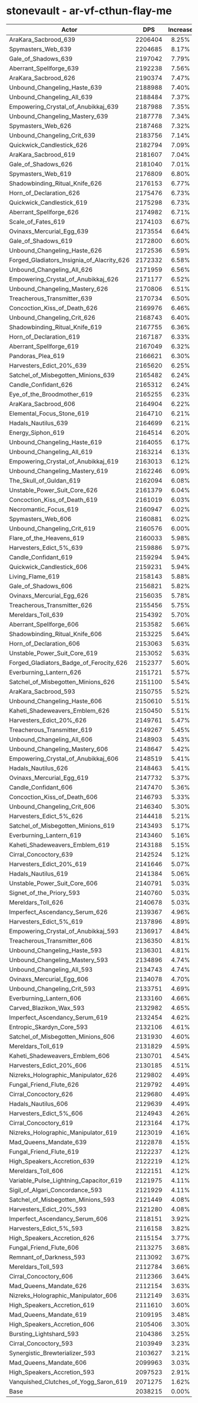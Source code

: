 # stonevault - ar-vf-cthun-flay-me
| Actor | DPS | Increase |
|---|:---:|:---:|
|AraKara_Sacbrood_639|2206404|8.25%|
|Spymasters_Web_639|2204685|8.17%|
|Gale_of_Shadows_639|2197042|7.79%|
|Aberrant_Spellforge_639|2192238|7.56%|
|AraKara_Sacbrood_626|2190374|7.47%|
|Unbound_Changeling_Haste_639|2188988|7.40%|
|Unbound_Changeling_All_639|2188484|7.37%|
|Empowering_Crystal_of_Anubikkaj_639|2187988|7.35%|
|Unbound_Changeling_Mastery_639|2187778|7.34%|
|Spymasters_Web_626|2187468|7.32%|
|Unbound_Changeling_Crit_639|2183756|7.14%|
|Quickwick_Candlestick_626|2182794|7.09%|
|AraKara_Sacbrood_619|2181607|7.04%|
|Gale_of_Shadows_626|2181040|7.01%|
|Spymasters_Web_619|2176809|6.80%|
|Shadowbinding_Ritual_Knife_626|2176153|6.77%|
|Horn_of_Declaration_626|2175476|6.73%|
|Quickwick_Candlestick_619|2175298|6.73%|
|Aberrant_Spellforge_626|2174982|6.71%|
|Scale_of_Fates_619|2174103|6.67%|
|Ovinaxs_Mercurial_Egg_639|2173554|6.64%|
|Gale_of_Shadows_619|2172800|6.60%|
|Unbound_Changeling_Haste_626|2172536|6.59%|
|Forged_Gladiators_Insignia_of_Alacrity_626|2172332|6.58%|
|Unbound_Changeling_All_626|2171959|6.56%|
|Empowering_Crystal_of_Anubikkaj_626|2171177|6.52%|
|Unbound_Changeling_Mastery_626|2170806|6.51%|
|Treacherous_Transmitter_639|2170734|6.50%|
|Concoction_Kiss_of_Death_626|2169976|6.46%|
|Unbound_Changeling_Crit_626|2168743|6.40%|
|Shadowbinding_Ritual_Knife_619|2167755|6.36%|
|Horn_of_Declaration_619|2167187|6.33%|
|Aberrant_Spellforge_619|2167049|6.32%|
|Pandoras_Plea_619|2166621|6.30%|
|Harvesters_Edict_20%_639|2165620|6.25%|
|Satchel_of_Misbegotten_Minions_639|2165482|6.24%|
|Candle_Confidant_626|2165312|6.24%|
|Eye_of_the_Broodmother_619|2165255|6.23%|
|AraKara_Sacbrood_606|2164904|6.22%|
|Elemental_Focus_Stone_619|2164710|6.21%|
|Hadals_Nautilus_639|2164699|6.21%|
|Energy_Siphon_619|2164514|6.20%|
|Unbound_Changeling_Haste_619|2164055|6.17%|
|Unbound_Changeling_All_619|2163214|6.13%|
|Empowering_Crystal_of_Anubikkaj_619|2163013|6.12%|
|Unbound_Changeling_Mastery_619|2162246|6.09%|
|The_Skull_of_Guldan_619|2162094|6.08%|
|Unstable_Power_Suit_Core_626|2161379|6.04%|
|Concoction_Kiss_of_Death_619|2161019|6.03%|
|Necromantic_Focus_619|2160947|6.02%|
|Spymasters_Web_606|2160881|6.02%|
|Unbound_Changeling_Crit_619|2160576|6.00%|
|Flare_of_the_Heavens_619|2160033|5.98%|
|Harvesters_Edict_5%_639|2159886|5.97%|
|Candle_Confidant_619|2159294|5.94%|
|Quickwick_Candlestick_606|2159231|5.94%|
|Living_Flame_619|2158143|5.88%|
|Gale_of_Shadows_606|2156821|5.82%|
|Ovinaxs_Mercurial_Egg_626|2156035|5.78%|
|Treacherous_Transmitter_626|2155456|5.75%|
|Mereldars_Toll_639|2154392|5.70%|
|Aberrant_Spellforge_606|2153582|5.66%|
|Shadowbinding_Ritual_Knife_606|2153225|5.64%|
|Horn_of_Declaration_606|2153063|5.63%|
|Unstable_Power_Suit_Core_619|2153052|5.63%|
|Forged_Gladiators_Badge_of_Ferocity_626|2152377|5.60%|
|Everburning_Lantern_626|2151721|5.57%|
|Satchel_of_Misbegotten_Minions_626|2151100|5.54%|
|AraKara_Sacbrood_593|2150755|5.52%|
|Unbound_Changeling_Haste_606|2150610|5.51%|
|Kaheti_Shadeweavers_Emblem_626|2150450|5.51%|
|Harvesters_Edict_20%_626|2149761|5.47%|
|Treacherous_Transmitter_619|2149267|5.45%|
|Unbound_Changeling_All_606|2148903|5.43%|
|Unbound_Changeling_Mastery_606|2148647|5.42%|
|Empowering_Crystal_of_Anubikkaj_606|2148519|5.41%|
|Hadals_Nautilus_626|2148463|5.41%|
|Ovinaxs_Mercurial_Egg_619|2147732|5.37%|
|Candle_Confidant_606|2147470|5.36%|
|Concoction_Kiss_of_Death_606|2146793|5.33%|
|Unbound_Changeling_Crit_606|2146340|5.30%|
|Harvesters_Edict_5%_626|2144418|5.21%|
|Satchel_of_Misbegotten_Minions_619|2143493|5.17%|
|Everburning_Lantern_619|2143460|5.16%|
|Kaheti_Shadeweavers_Emblem_619|2143188|5.15%|
|Cirral_Concoctory_639|2142524|5.12%|
|Harvesters_Edict_20%_619|2141646|5.07%|
|Hadals_Nautilus_619|2141384|5.06%|
|Unstable_Power_Suit_Core_606|2140791|5.03%|
|Signet_of_the_Priory_593|2140760|5.03%|
|Mereldars_Toll_626|2140678|5.03%|
|Imperfect_Ascendancy_Serum_626|2139367|4.96%|
|Harvesters_Edict_5%_619|2137896|4.89%|
|Empowering_Crystal_of_Anubikkaj_593|2136917|4.84%|
|Treacherous_Transmitter_606|2136350|4.81%|
|Unbound_Changeling_Haste_593|2136301|4.81%|
|Unbound_Changeling_Mastery_593|2134896|4.74%|
|Unbound_Changeling_All_593|2134743|4.74%|
|Ovinaxs_Mercurial_Egg_606|2134078|4.70%|
|Unbound_Changeling_Crit_593|2133751|4.69%|
|Everburning_Lantern_606|2133160|4.66%|
|Carved_Blazikon_Wax_593|2132982|4.65%|
|Imperfect_Ascendancy_Serum_619|2132454|4.62%|
|Entropic_Skardyn_Core_593|2132106|4.61%|
|Satchel_of_Misbegotten_Minions_606|2131930|4.60%|
|Mereldars_Toll_619|2131829|4.59%|
|Kaheti_Shadeweavers_Emblem_606|2130701|4.54%|
|Harvesters_Edict_20%_606|2130185|4.51%|
|Nizreks_Holographic_Manipulator_626|2129802|4.49%|
|Fungal_Friend_Flute_626|2129792|4.49%|
|Cirral_Concoctory_626|2129680|4.49%|
|Hadals_Nautilus_606|2129639|4.49%|
|Harvesters_Edict_5%_606|2124943|4.26%|
|Cirral_Concoctory_619|2123164|4.17%|
|Nizreks_Holographic_Manipulator_619|2123019|4.16%|
|Mad_Queens_Mandate_639|2122878|4.15%|
|Fungal_Friend_Flute_619|2122237|4.12%|
|High_Speakers_Accretion_639|2122219|4.12%|
|Mereldars_Toll_606|2122151|4.12%|
|Variable_Pulse_Lightning_Capacitor_619|2121975|4.11%|
|Sigil_of_Algari_Concordance_593|2121929|4.11%|
|Satchel_of_Misbegotten_Minions_593|2121449|4.08%|
|Harvesters_Edict_20%_593|2121280|4.08%|
|Imperfect_Ascendancy_Serum_606|2118151|3.92%|
|Harvesters_Edict_5%_593|2116158|3.82%|
|High_Speakers_Accretion_626|2115154|3.77%|
|Fungal_Friend_Flute_606|2113275|3.68%|
|Remnant_of_Darkness_593|2113092|3.67%|
|Mereldars_Toll_593|2112784|3.66%|
|Cirral_Concoctory_606|2112366|3.64%|
|Mad_Queens_Mandate_626|2112154|3.63%|
|Nizreks_Holographic_Manipulator_606|2112149|3.63%|
|High_Speakers_Accretion_619|2111610|3.60%|
|Mad_Queens_Mandate_619|2109195|3.48%|
|High_Speakers_Accretion_606|2105406|3.30%|
|Bursting_Lightshard_593|2104386|3.25%|
|Cirral_Concoctory_593|2103949|3.23%|
|Synergistic_Brewterializer_593|2103627|3.21%|
|Mad_Queens_Mandate_606|2099963|3.03%|
|High_Speakers_Accretion_593|2097523|2.91%|
|Vanquished_Clutches_of_Yogg_Saron_619|2071275|1.62%|
|Base|2038215|0.00%|
